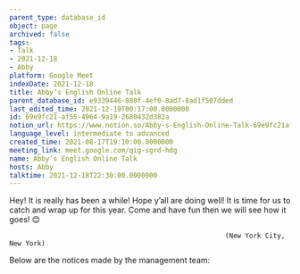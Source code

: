 ```yaml
---
parent_type: database_id
object: page
archived: false
tags:
- Talk
- 2021-12-18
- Abby
platform: Google Meet
indexDate: 2021-12-18
title: Abby’s English Online Talk
parent_database_id: e9339446-880f-4ef0-8ad7-8ad1f507dded
last_edited_time: 2021-12-19T00:17:00.0000000
id: 69e9fc21-af55-4964-9a19-2680432d382a
notion_url: https://www.notion.so/Abby-s-English-Online-Talk-69e9fc21af5549649a192680432d382a
language_level: intermediate to advanced
created_time: 2021-08-17T19:10:00.0000000
meeting_link: meet.google.com/qig-sgrd-hdg
name: Abby’s English Online Talk
hosts: Abby
talktime: 2021-12-18T22:30:00.0000000
---
```


Hey! It is really has been a while! Hope y’all are doing well! It is time for us to catch and wrap up for this year. Come and have fun then we will see how it goes! 😊



                                                          (New York City, New York)



Below are the notices made by the management team:


